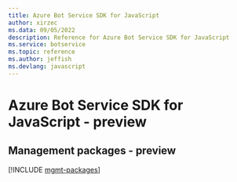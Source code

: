 ```yaml
---
title: Azure Bot Service SDK for JavaScript
author: xirzec
ms.data: 09/05/2022
description: Reference for Azure Bot Service SDK for JavaScript
ms.service: botservice
ms.topic: reference
ms.author: jeffish
ms.devlang: javascript
---
```

# Azure Bot Service SDK for JavaScript - preview

## Management packages - preview
[!INCLUDE [mgmt-packages](bot-service-mgmt-index.md)]